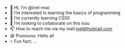 - 👋 Hi, I’m @inel-mac
- 👀 I’m interested in learning the basics of programming
- 🌱 I’m currently learning CS50
- 💞️ I’m looking to collaborate on this issu
- 📫 How to reach me via my mail inel@hotmail.com
- 😄 Pronouns: Hello all
- ⚡ Fun fact: ...

<!---
inel-mac/inel-mac is a ✨ special ✨ repository because its `README.md` (this file) appears on your GitHub profile.
You can click the Preview link to take a look at your changes.
--->

